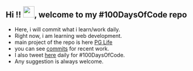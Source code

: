 ## Hi !! <img src="https://raw.githubusercontent.com/TheDudeThatCode/TheDudeThatCode/master/Assets/Hi.gif" width="30" height="30" />, welcome to my #100DaysOfCode repo

* Here, i will commit what i learn/work daily.
* Right now, i am learning web development.
* main project of the repo is here [PG Life](https://github.com/iprash155/100DaysOfCode/tree/main/Projects/PGLife)
* you can see [commits](https://github.com/iprash155/100DaysOfCode/commits/main) for recent work.  
* I also tweet [here](https://twitter.com/iprash155/) daily for #100DaysOfCode.
* Any suggestion is always welcome.
